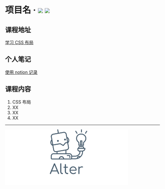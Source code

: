# 项目名 · ![](https://img.shields.io/badge/license-MIT-blue) ![](https://img.shields.io/badge/PRs-welcome-green)

## 课程地址

[学习 CSS 布局](http://zh.learnlayout.com/no-layout.html)

## 个人笔记

[使用 notion 记录](https://www.notion.so/1d5e8a6a6a59464f999d2062f3211483?v=4e5e953b85d44e8b9d046914ead23805)

## 课程内容

1. CSS 布局
2. XX
3. XX
4. XX

---

![](https://github.com/Misaka8848/myResource/blob/master/LogoMakr_5aBTqc.png?raw=true?center)
